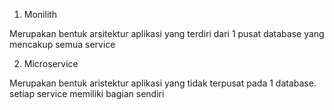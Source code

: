 1. Monilith

  Merupakan bentuk arsitektur aplikasi yang terdiri dari 1 pusat database yang mencakup semua service

2. Microservice

  Merupakan bentuk aristektur aplikasi yang tidak terpusat pada 1 database. setiap service memiliki bagian sendiri
